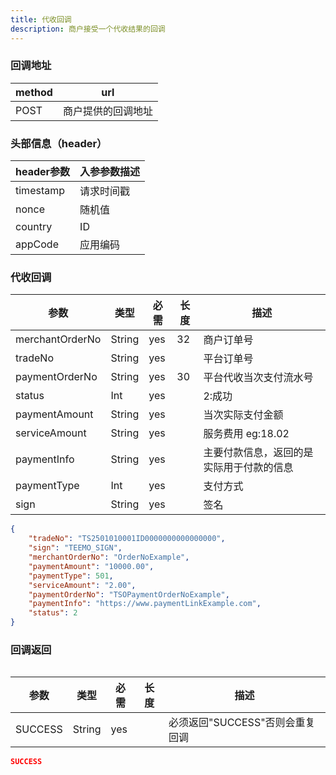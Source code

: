 ```yaml
---
title: 代收回调
description: 商户接受一个代收结果的回调
---
```


### 回调地址

| method | url                |
| ------ | ------------------ |
| POST   | 商户提供的回调地址 |


### 头部信息（header）

| header参数 | 入参参数描述 |
|----------|--------|
| timestamp | 请求时间戳  |
| nonce    | 随机值    |
| country  | ID     |
| appCode  | 应用编码   |

### 代收回调

| 参数              | 类型     | 必需 | 长度  | 描述             |
|-----------------|--------| ---- |-----|----------------|
| merchantOrderNo | String | yes  | 32  | 商户订单号          |
| tradeNo         | String | yes  |     | 平台订单号          |
| paymentOrderNo  | String | yes  | 30  | 平台代收当次支付流水号    |
| status          | Int    | yes  |     | 2:成功           |
| paymentAmount   | String | yes   |     | 当次实际支付金额       |
| serviceAmount   | String | yes   |     | 服务费用  eg:18.02 |
| paymentInfo     | String | yes   |     | 主要付款信息，返回的是实际用于付款的信息           |
| paymentType     | Int | yes   |     | 支付方式           |
| sign            | String | yes  |     | 签名             |

```json title=回调示例
{
    "tradeNo": "TS2501010001ID0000000000000000",
    "sign": "TEEMO_SIGN",
    "merchantOrderNo": "OrderNoExample",
    "paymentAmount": "10000.00",
    "paymentType": 501,
    "serviceAmount": "2.00",
    "paymentOrderNo": "TSOPaymentOrderNoExample",
    "paymentInfo": "https://www.paymentLinkExample.com",
    "status": 2
}
```

### 回调返回

<Table
  thead={["字段", "类型", "必需", "描述"]}
  tbody={[["SUCCESS", "String", "yes", '必须返回"SUCCESS"否则会重复回调']]}
/>

| 参数    | 类型   | 必需 | 长度 | 描述                            |
| ------- | ------ | ---- | ---- | ------------------------------- |
| SUCCESS | String | yes  |      | 必须返回"SUCCESS"否则会重复回调 |

```json title=回调示例
SUCCESS
```
